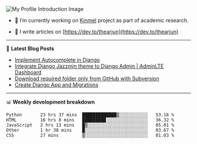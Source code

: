 ![My Profile Introduction Image](https://i.ibb.co/tLFZ15Q/gh.png)

- 🔭 I’m currently working on [Kinmel](https://github.com/thearjun/kinmel) project as part of academic research.

- 📝 I write articles on [https://dev.to/thearjun](https://dev.to/thearjun)

-------

📕 **Latest Blog Posts**
<!-- BLOG-POST-LIST:START -->
- [Implement Autocomplete in Django](https://dev.to/thearjun/implement-autocomplete-in-django-3h20)
- [Integrate Django Jazzmin theme to Django Admin | AdminLTE Dashboard](https://dev.to/thearjun/integrate-django-jazzmin-theme-to-django-admin-adminlte-dashboard-5aao)
- [Download required folder only from GitHub with Subversion](https://dev.to/thearjun/download-required-folder-only-from-github-with-subversion-2gpc)
- [Create Django App and Migrations](https://dev.to/thearjun/create-django-app-and-migrations-1km8)
<!-- BLOG-POST-LIST:END -->

-------

📊 **Weekly development breakdown**
<!--START_SECTION:waka-->
```text
Python       23 hrs 37 mins  █████████████▒░░░░░░░░░░░   53.16 % 
HTML         16 hrs 8 mins   █████████░░░░░░░░░░░░░░░░   36.32 % 
JavaScript   2 hrs 13 mins   █▒░░░░░░░░░░░░░░░░░░░░░░░   05.01 % 
Other        1 hr 38 mins    █░░░░░░░░░░░░░░░░░░░░░░░░   03.67 % 
CSS          27 mins         ▒░░░░░░░░░░░░░░░░░░░░░░░░   01.03 % 
```
<!--END_SECTION:waka-->
<img src='https://profile-counter.glitch.me/thearjun/count.svg' width='0px'>
